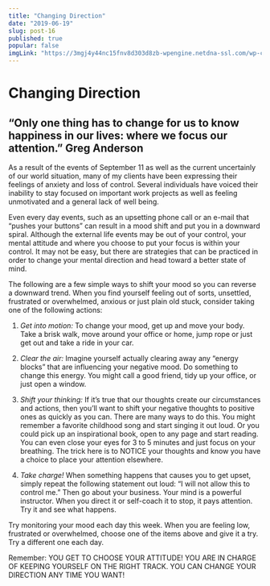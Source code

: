 ```yaml
---
title: "Changing Direction"
date: "2019-06-19"
slug: post-16
published: true
popular: false
imgLink: "https://3mgj4y44nc15fnv8d303d8zb-wpengine.netdna-ssl.com/wp-content/uploads/2019/01/The-Surprising-Ways-the-Crypto-News-World-Changed-in-2018-696x449.jpg"
---
```

<!-- markdownlint-disable MD033 -->

# Changing Direction
## “Only one thing has to change for us to know happiness in our lives: where we focus our attention.” Greg Anderson
As a result of the events of September 11 as well as the current uncertainly of our world situation, many of my clients have been expressing their feelings of anxiety and loss of control. Several individuals have voiced their inability to stay focused on important work projects as well as feeling unmotivated and a general lack of well being.

Even every day events, such as an upsetting phone call or an e-mail that “pushes your buttons” can result in a mood shift and put you in a downward spiral. Although the external life events may be out of your control, your mental attitude and where you choose to put your focus is within your control.  It may not be easy, but there are strategies that can be practiced in order to change your mental direction and head toward a better state of mind.

The following are a few simple ways to shift your mood so you can reverse a downward trend.  When you find yourself feeling out of sorts, unsettled, frustrated or overwhelmed, anxious or just plain old stuck, consider taking one of the following actions:

1. *Get into motion:* To change your mood, get up and move your body.  Take a brisk walk, move around your office or home, jump rope or just get out and take a ride in your car.

2. *Clear the air:* Imagine yourself actually clearing away any “energy blocks” that are influencing your negative mood. Do something to change this energy.  You might call a good friend, tidy up your office, or just open a window.

3. *Shift your thinking:*  If it’s true that our thoughts create our circumstances and actions, then you’ll want to shift your negative thoughts to positive ones as quickly as you can.  There are many ways to do this.  You might remember a favorite childhood song and start singing it out loud.  Or you could pick up an inspirational book, open to any page and start reading.  You can even close your eyes for 3 to 5 minutes and just focus on your breathing. The trick here is to NOTICE your thoughts and know you have a choice to place your attention elsewhere.

4. *Take charge!* When something happens that causes you to get upset, simply repeat the following statement out loud: “I will not allow this to control me.”  Then go about your business. Your mind is a powerful instructor.  When you direct it or self-coach it to stop, it pays attention.  Try it and see what happens.

Try monitoring your mood each day this week.  When you are feeling low, frustrated or overwhelmed, choose one of the items above and give it a try.  Try a different one each day.

Remember:  YOU GET TO CHOOSE YOUR ATTITUDE!  YOU ARE IN CHARGE OF KEEPING YOURSELF ON THE RIGHT TRACK. YOU CAN CHANGE YOUR DIRECTION ANY TIME YOU WANT!